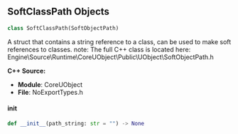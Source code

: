 ## SoftClassPath Objects

```python
class SoftClassPath(SoftObjectPath)
```

A struct that contains a string reference to a class, can be used to make soft references to classes.
note: The full C++ class is located here: Engine\Source\Runtime\CoreUObject\Public\UObject\SoftObjectPath.h

**C++ Source:**

- **Module**: CoreUObject
- **File**: NoExportTypes.h

<a id="unreal.SoftClassPath.__init__"></a>

#### __init__

```python
def __init__(path_string: str = "") -> None
```

<a id="unreal.StringClassReference"></a>
